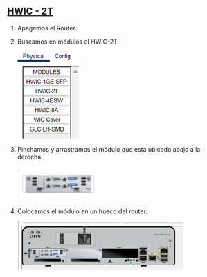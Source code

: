## [HWIC - 2T](README.md)

1. Apagamos el Router.
2. Buscamos en módulos el HWIC-2T

   ![hwic2t](img/hwic_2t.png)
   
4. Pinchamos y arrastramos el módulo que está ubicado abajo a la derecha.

   ![serial](img/seriales.png)
   
6. Colocamos el módulo en un hueco del router.

   ![router_serial](img/router_con_serial.png)
